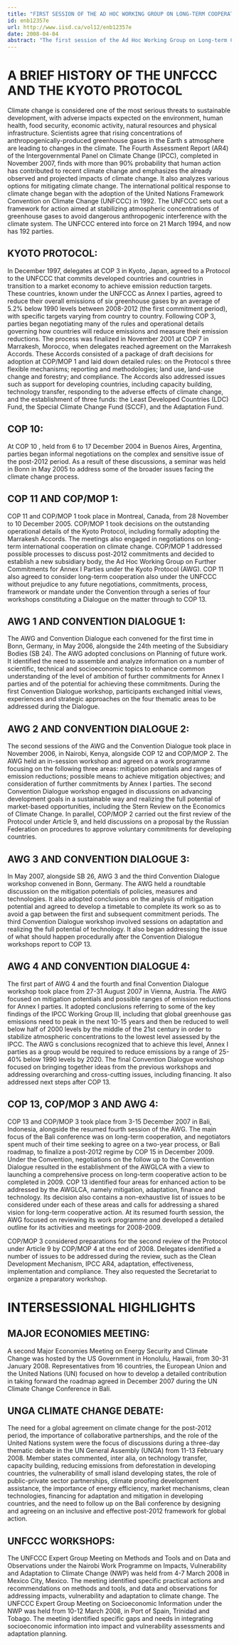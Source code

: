 ```yaml
---
title: "FIRST SESSION OF THE AD HOC WORKING GROUP ON LONG-TERM COOPERATIVE ACTION AND FIFTH SESSION OF THE AD HOC WORKING GROUP ON FURTHER COMMITMENTS FOR ANNEX I PARTIES UNDER THE KYOTO PROTOCOL, 31 MARCH – 4 APRIL 2008"
id: enb12357e
url: http://www.iisd.ca/vol12/enb12357e
date: 2008-04-04
abstract: "The first session of the Ad Hoc Working Group on Long-term Cooperative Action under the Convention (AWGLCA 1) and the fifth session of the Ad Hoc Working Group on Further Commitments for Annex I Parties under the Kyoto Protocol to the United Nations Framework Convention on Climate Change (AWG 5) are taking place from 31 March to 4 April 2008 in Bangkok, Thailand. The AWGLCA was established by the 13th Conference of the Parties (COP 13), held in Bali, Indonesia, in December 2007, as a follow up process to the Dialogue on long-term cooperative action to address climate change by enhancing implementation of the Convention. This new subsidiary body has been mandated to launch a comprehensive process to enable the full, effective and sustained implementation of the Convention through long-term cooperative action, now, up to and beyond 2012. The AWGLCA must complete its work by COP 15 in 2009. At its first meeting, the AWGLCA is expected to focus on developing its work programme covering, among other things, mitigation, adaptation, technology and finance. The AWG was set up by the first Conference of the Parties serving as the Meeting of the Parties to the Kyoto Protocol (COP/MOP 1 ) in Montreal, Canada, in late 2005 to consider Annex I parties commitments beyond the Protocol s first commitment period ending in 2012. At its fifth meeting, the AWG is expected to convene an in-session thematic workshop and initiate work on analyzing the means for Annex I parties to reach their emission reduction targets and identification of ways to enhance their effectiveness and contribution to sustainable development."
---
```


# A BRIEF HISTORY OF THE UNFCCC AND THE KYOTO PROTOCOL

Climate change is considered one of the most serious threats to sustainable development, with adverse impacts expected on the environment, human health, food security, economic activity, natural resources and physical infrastructure. Scientists agree that rising concentrations of anthropogenically-produced greenhouse gases in the Earth s atmosphere are leading to changes in the climate. The Fourth Assessment Report (AR4) of the Intergovernmental Panel on Climate Change (IPCC), completed in November 2007, finds with more than 90% probability that human action has contributed to recent climate change and emphasizes the already observed and projected impacts of climate change. It also analyzes various options for mitigating climate change. The international political response to climate change began with the adoption of the United Nations Framework Convention on Climate Change (UNFCCC) in 1992. The UNFCCC sets out a framework for action aimed at stabilizing atmospheric concentrations of greenhouse gases to avoid dangerous anthropogenic interference with the climate system. The UNFCCC entered into force on 21 March 1994, and now has 192 parties.

## KYOTO PROTOCOL:

In December 1997, delegates at COP 3 in Kyoto, Japan, agreed to a Protocol to the UNFCCC that commits developed countries and countries in transition to a market economy to achieve emission reduction targets. These countries, known under the UNFCCC as Annex I parties, agreed to reduce their overall emissions of six greenhouse gases by an average of 5.2% below 1990 levels between 2008-2012 (the first commitment period), with specific targets varying from country to country. Following COP 3, parties began negotiating many of the rules and operational details governing how countries will reduce emissions and measure their emission reductions. The process was finalized in November 2001 at COP 7 in Marrakesh, Morocco, when delegates reached agreement on the Marrakesh Accords. These Accords consisted of a package of draft decisions for adoption at COP/MOP 1 and laid down detailed rules: on the Protocol s three flexible mechanisms; reporting and methodologies; land use, land-use change and forestry; and compliance. The Accords also addressed issues such as support for developing countries, including capacity building, technology transfer, responding to the adverse effects of climate change, and the establishment of three funds: the Least Developed Countries (LDC) Fund, the Special Climate Change Fund (SCCF), and the Adaptation Fund.

## COP 10:

At COP 10 , held from 6 to 17 December 2004 in Buenos Aires, Argentina, parties began informal negotiations on the complex and sensitive issue of the post-2012 period. As a result of these discussions, a seminar was held in Bonn in May 2005 to address some of the broader issues facing the climate change process.

## COP 11 AND COP/MOP 1:

COP 11 and COP/MOP 1 took place in Montreal, Canada, from 28 November to 10 December 2005. COP/MOP 1 took decisions on the outstanding operational details of the Kyoto Protocol, including formally adopting the Marrakesh Accords. The meetings also engaged in negotiations on long-term international cooperation on climate change. COP/MOP 1 addressed possible processes to discuss post-2012 commitments and decided to establish a new subsidiary body, the Ad Hoc Working Group on Further Commitments for Annex I Parties under the Kyoto Protocol (AWG). COP 11 also agreed to consider long-term cooperation also under the UNFCCC without prejudice to any future negotiations, commitments, process, framework or mandate under the Convention through a series of four workshops constituting a Dialogue on the matter through to COP 13.

## AWG 1 AND CONVENTION DIALOGUE 1:

The AWG and Convention Dialogue each convened for the first time in Bonn, Germany, in May 2006, alongside the 24th meeting of the Subsidiary Bodies (SB 24). The AWG adopted conclusions on Planning of future work. It identified the need to assemble and analyze information on a number of scientific, technical and socioeconomic topics to enhance common understanding of the level of ambition of further commitments for Annex I parties and of the potential for achieving these commitments. During the first Convention Dialogue workshop, participants exchanged initial views, experiences and strategic approaches on the four thematic areas to be addressed during the Dialogue.

## AWG 2 AND CONVENTION DIALOGUE 2:

The second sessions of the AWG and the Convention Dialogue took place in November 2006, in Nairobi, Kenya, alongside COP 12 and COP/MOP 2. The AWG held an in-session workshop and agreed on a work programme focusing on the following three areas: mitigation potentials and ranges of emission reductions; possible means to achieve mitigation objectives; and consideration of further commitments by Annex I parties. The second Convention Dialogue workshop engaged in discussions on advancing development goals in a sustainable way and realizing the full potential of market-based opportunities, including the Stern Review on the Economics of Climate Change. In parallel, COP/MOP 2 carried out the first review of the Protocol under Article 9, and held discussions on a proposal by the Russian Federation on procedures to approve voluntary commitments for developing countries.

## AWG 3 AND CONVENTION DIALOGUE 3:

In May 2007, alongside SB 26, AWG 3 and the third Convention Dialogue workshop convened in Bonn, Germany. The AWG held a roundtable discussion on the mitigation potentials of policies, measures and technologies. It also adopted conclusions on the analysis of mitigation potential and agreed to develop a timetable to complete its work so as to avoid a gap between the first and subsequent commitment periods. The third Convention Dialogue workshop involved sessions on adaptation and realizing the full potential of technology. It also began addressing the issue of what should happen procedurally after the Convention Dialogue workshops report to COP 13.

## AWG 4 AND CONVENTION DIALOGUE 4:

The first part of AWG 4 and the fourth and final Convention Dialogue workshop took place from 27-31 August 2007 in Vienna, Austria. The AWG focused on mitigation potentials and possible ranges of emission reductions for Annex I parties. It adopted conclusions referring to some of the key findings of the IPCC Working Group III, including that global greenhouse gas emissions need to peak in the next 10-15 years and then be reduced to well below half of 2000 levels by the middle of the 21st century in order to stabilize atmospheric concentrations to the lowest level assessed by the IPCC. The AWG s conclusions recognized that to achieve this level, Annex I parties as a group would be required to reduce emissions by a range of 25-40% below 1990 levels by 2020. The final Convention Dialogue workshop focused on bringing together ideas from the previous workshops and addressing overarching and cross-cutting issues, including financing. It also addressed next steps after COP 13.

## COP 13, COP/MOP 3 AND AWG 4:

COP 13 and COP/MOP 3 took place from 3-15 December 2007 in Bali, Indonesia, alongside the resumed fourth session of the AWG. The main focus of the Bali conference was on long-term cooperation, and negotiators spent much of their time seeking to agree on a two-year process, or Bali roadmap, to finalize a post-2012 regime by COP 15 in December 2009. Under the Convention, negotiations on the follow up to the Convention Dialogue resulted in the establishment of the AWGLCA with a view to launching a comprehensive process on long-term cooperative action to be completed in 2009. COP 13 identified four areas for enhanced action to be addressed by the AWGLCA, namely mitigation, adaptation, finance and technology. Its decision also contains a non-exhaustive list of issues to be considered under each of these areas and calls for addressing a shared vision for long-term cooperative action. At its resumed fourth session, the AWG focused on reviewing its work programme and developed a detailed outline for its activities and meetings for 2008-2009.

COP/MOP 3 considered preparations for the second review of the Protocol under Article 9 by COP/MOP 4 at the end of 2008. Delegates identified a number of issues to be addressed during the review, such as the Clean Development Mechanism, IPCC AR4, adaptation, effectiveness, implementation and compliance. They also requested the Secretariat to organize a preparatory workshop.

# INTERSESSIONAL HIGHLIGHTS

## MAJOR ECONOMIES MEETING:

A second Major Economies Meeting on Energy Security and Climate Change was hosted by the US Government in Honolulu, Hawaii, from 30-31 January 2008. Representatives from 16 countries, the European Union and the United Nations (UN) focused on how to develop a detailed contribution in taking forward the roadmap agreed in December 2007 during the UN Climate Change Conference in Bali.

## UNGA CLIMATE CHANGE DEBATE:

The need for a global agreement on climate change for the post-2012 period, the importance of collaborative partnerships, and the role of the United Nations system were the focus of discussions during a three-day thematic debate in the UN General Assembly (UNGA) from 11-13 February 2008. Member states commented, inter alia, on technology transfer, capacity building, reducing emissions from deforestation in developing countries, the vulnerability of small island developing states, the role of public-private sector partnerships, climate proofing development assistance, the importance of energy efficiency, market mechanisms, clean technologies, financing for adaptation and mitigation in developing countries, and the need to follow up on the Bali conference by designing and agreeing on an inclusive and effective post-2012 framework for global action.

## UNFCCC WORKSHOPS:

The UNFCCC Expert Group Meeting on Methods and Tools and on Data and Observations under the Nairobi Work Programme on Impacts, Vulnerability and Adaptation to Climate Change (NWP) was held from 4-7 March 2008 in Mexico City, Mexico. The meeting identified specific practical actions and recommendations on methods and tools, and data and observations for addressing impacts, vulnerability and adaptation to climate change. The UNFCCC Expert Group Meeting on Socioeconomic Information under the NWP was held from 10-12 March 2008, in Port of Spain, Trinidad and Tobago. The meeting identified specific gaps and needs in integrating socioeconomic information into impact and vulnerability assessments and adaptation planning.